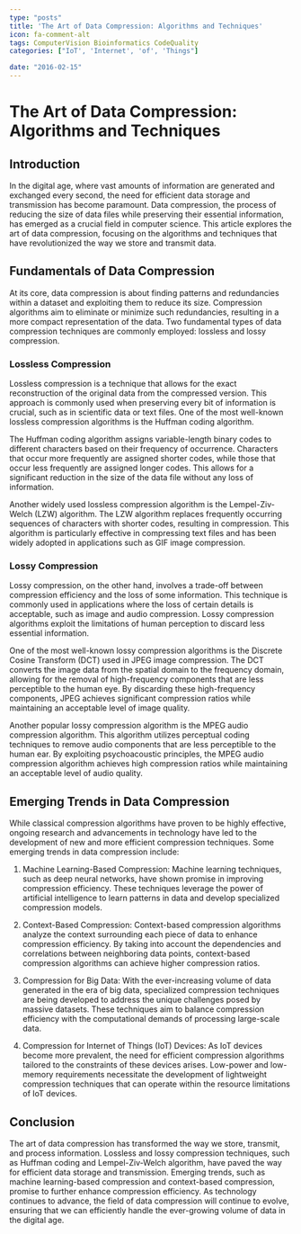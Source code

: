 ```yaml
---
type: "posts"
title: 'The Art of Data Compression: Algorithms and Techniques'
icon: fa-comment-alt
tags: ComputerVision Bioinformatics CodeQuality
categories: ["IoT', 'Internet', 'of', 'Things"]

date: "2016-02-15"
---
```




# The Art of Data Compression: Algorithms and Techniques

## Introduction

In the digital age, where vast amounts of information are generated and exchanged every second, the need for efficient data storage and transmission has become paramount. Data compression, the process of reducing the size of data files while preserving their essential information, has emerged as a crucial field in computer science. This article explores the art of data compression, focusing on the algorithms and techniques that have revolutionized the way we store and transmit data.

## Fundamentals of Data Compression

At its core, data compression is about finding patterns and redundancies within a dataset and exploiting them to reduce its size. Compression algorithms aim to eliminate or minimize such redundancies, resulting in a more compact representation of the data. Two fundamental types of data compression techniques are commonly employed: lossless and lossy compression.

### Lossless Compression

Lossless compression is a technique that allows for the exact reconstruction of the original data from the compressed version. This approach is commonly used when preserving every bit of information is crucial, such as in scientific data or text files. One of the most well-known lossless compression algorithms is the Huffman coding algorithm.

The Huffman coding algorithm assigns variable-length binary codes to different characters based on their frequency of occurrence. Characters that occur more frequently are assigned shorter codes, while those that occur less frequently are assigned longer codes. This allows for a significant reduction in the size of the data file without any loss of information.

Another widely used lossless compression algorithm is the Lempel-Ziv-Welch (LZW) algorithm. The LZW algorithm replaces frequently occurring sequences of characters with shorter codes, resulting in compression. This algorithm is particularly effective in compressing text files and has been widely adopted in applications such as GIF image compression.

### Lossy Compression

Lossy compression, on the other hand, involves a trade-off between compression efficiency and the loss of some information. This technique is commonly used in applications where the loss of certain details is acceptable, such as image and audio compression. Lossy compression algorithms exploit the limitations of human perception to discard less essential information.

One of the most well-known lossy compression algorithms is the Discrete Cosine Transform (DCT) used in JPEG image compression. The DCT converts the image data from the spatial domain to the frequency domain, allowing for the removal of high-frequency components that are less perceptible to the human eye. By discarding these high-frequency components, JPEG achieves significant compression ratios while maintaining an acceptable level of image quality.

Another popular lossy compression algorithm is the MPEG audio compression algorithm. This algorithm utilizes perceptual coding techniques to remove audio components that are less perceptible to the human ear. By exploiting psychoacoustic principles, the MPEG audio compression algorithm achieves high compression ratios while maintaining an acceptable level of audio quality.

## Emerging Trends in Data Compression

While classical compression algorithms have proven to be highly effective, ongoing research and advancements in technology have led to the development of new and more efficient compression techniques. Some emerging trends in data compression include:

1. Machine Learning-Based Compression: Machine learning techniques, such as deep neural networks, have shown promise in improving compression efficiency. These techniques leverage the power of artificial intelligence to learn patterns in data and develop specialized compression models.

2. Context-Based Compression: Context-based compression algorithms analyze the context surrounding each piece of data to enhance compression efficiency. By taking into account the dependencies and correlations between neighboring data points, context-based compression algorithms can achieve higher compression ratios.

3. Compression for Big Data: With the ever-increasing volume of data generated in the era of big data, specialized compression techniques are being developed to address the unique challenges posed by massive datasets. These techniques aim to balance compression efficiency with the computational demands of processing large-scale data.

4. Compression for Internet of Things (IoT) Devices: As IoT devices become more prevalent, the need for efficient compression algorithms tailored to the constraints of these devices arises. Low-power and low-memory requirements necessitate the development of lightweight compression techniques that can operate within the resource limitations of IoT devices.

## Conclusion

The art of data compression has transformed the way we store, transmit, and process information. Lossless and lossy compression techniques, such as Huffman coding and Lempel-Ziv-Welch algorithm, have paved the way for efficient data storage and transmission. Emerging trends, such as machine learning-based compression and context-based compression, promise to further enhance compression efficiency. As technology continues to advance, the field of data compression will continue to evolve, ensuring that we can efficiently handle the ever-growing volume of data in the digital age.